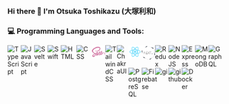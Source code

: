 ### Hi there 👋 I'm Otsuka Toshikazu (大塚利和)

<!--
**otsukaToshikazu/otsukaToshikazu** is a ✨ _special_ ✨ repository because its `README.md` (this file) appears on your GitHub profile.

Here are some ideas to get you started:

- 🔭 I’m currently working on ...
- 🌱 I’m currently learning ...
- 👯 I’m looking to collaborate on ...
- 🤔 I’m looking for help with ...
- 💬 Ask me about ...
- 📫 How to reach me: ...
- 😄 Pronouns: ...
- ⚡ Fun fact: ...
-->
### 💻 Programming Languages and Tools:

<img align="left" target="_blank" alt="TypeScript" width="30px" src="https://raw.githubusercontent.com/rahuldkjain/github-profile-readme-generator/master/src/images/icons/ProgrammingLanguages/typescript.svg" />
<img align="left" target="_blank" alt="JavaScript" width="30px" src="https://raw.githubusercontent.com/rahuldkjain/github-profile-readme-generator/master/src/images/icons/ProgrammingLanguages/javascript.svg" />
<img align="left" target="_blank" alt="Svelte" width="30px" src="https://raw.githubusercontent.com/rahuldkjain/github-profile-readme-generator/master/src/images/icons/FrontendDevelopment/svelte.svg" />
<img align="left" target="_blank" alt="Swift" width="30px" src="https://raw.githubusercontent.com/rahuldkjain/github-profile-readme-generator/master/src/images/icons/ProgrammingLanguages/swift.svg" />
<img align="left" target="_blank" alt="HTML" width="35px" src="https://raw.githubusercontent.com/yurijserrano/Github-Profile-Readme-Logos/master/others/html.svg" />
<img align="left" target="_blank" alt="CSS" width="35px" src="https://raw.githubusercontent.com/yurijserrano/Github-Profile-Readme-Logos/master/others/css.svg" />
<img align="left" target="_blank" alt="Sass" width="30px" src="https://raw.githubusercontent.com/github/explore/80688e429a7d4ef2fca1e82350fe8e3517d3494d/topics/sass/sass.png" />
<img align="left" target="_blank" alt="TailwindCSS" width="26px" src="https://raw.githubusercontent.com/rahuldkjain/github-profile-readme-generator/master/src/images/icons/FrontendDevelopment/tailwind.svg" />
<img align="left" target="_blank" alt="ChakraUI" width="26px" src="https://user-images.githubusercontent.com/25181517/190887639-d0ba4ec9-ddbe-45dd-bea1-4db83846503e.png" />
  
<img align="left" target="_blank" alt="React" width="30px" src="https://raw.githubusercontent.com/github/explore/80688e429a7d4ef2fca1e82350fe8e3517d3494d/topics/react/react.png" />
<img align="left" target="_blank" alt="NextJS" width="30px" src="https://raw.githubusercontent.com/Rohan-Shakya/Rohan-Shakya/master/images/next_logo.png" />
<img align="left" target="_blank" alt="Redux" width="30px" src="https://raw.githubusercontent.com/yurijserrano/Github-Profile-Readme-Logos/master/frameworks/redux.svg" />
<img align="left" target="_blank" alt="NodeJS" width="30px" src="https://raw.githubusercontent.com/rahuldkjain/github-profile-readme-generator/master/src/images/icons/BackendDevelopment/nodejs.svg" />
<img align="left" target="_blank" alt="Express" width="30px" src="https://user-images.githubusercontent.com/25181517/183859966-a3462d8d-1bc7-4880-b353-e2cbed900ed6.png" />
<img align="left" target="_blank" alt="MongoDB" width="30px" src="https://raw.githubusercontent.com/rahuldkjain/github-profile-readme-generator/master/src/images/icons/Database/mongodb.svg" />
<img align="left" target="_blank" alt="GraphQL" width="30px" src="https://raw.githubusercontent.com/rahuldkjain/github-profile-readme-generator/master/src/images/icons/BackendDevelopment/graphql.svg" />
<img align="left" target="_blank" alt="PostgreSQL" width="30px" src="https://raw.githubusercontent.com/rahuldkjain/github-profile-readme-generator/master/src/images/icons/Database/postgresql.svg" />
<img align="left" target="_blank" alt="Firebase" width="30px" src="https://raw.githubusercontent.com/yurijserrano/Github-Profile-Readme-Logos/master/cloud/firebase.svg" />
<img align="left" target="_blank" alt="git" width="30px" src="https://raw.githubusercontent.com/rahuldkjain/github-profile-readme-generator/master/src/images/icons/Other/git.svg" />
<img align="left" target="_blank" alt="github" width="30px" src="https://raw.githubusercontent.com/rahuldkjain/github-profile-readme-generator/master/src/images/icons/Social/github.svg" />
<img align="left" target="_blank" alt="Docker" width="30px" src="https://user-images.githubusercontent.com/25181517/117207330-263ba280-adf4-11eb-9b97-0ac5b40bc3be.png" />


